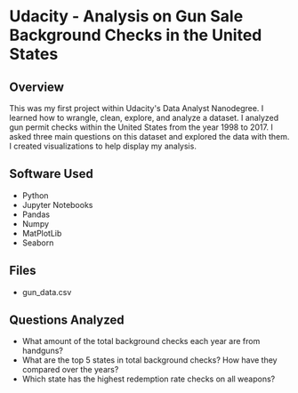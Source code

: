 # Udacity - Analysis on Gun Sale Background Checks in the United States

## Overview
This was my first project within Udacity's Data Analyst Nanodegree. I learned how to wrangle, clean, explore, and analyze a dataset. I analyzed gun permit
checks within the United States from the year 1998 to 2017. I asked three main questions on this dataset and explored the data with them. I created 
visualizations to help display my analysis. 


## Software Used
- Python
- Jupyter Notebooks
- Pandas
- Numpy
- MatPlotLib
- Seaborn

## Files
- gun_data.csv

## Questions Analyzed
- What amount of the total background checks each year are from handguns?
- What are the top 5 states in total background checks? How have they compared over the years?
- Which state has the highest redemption rate checks on all weapons?
